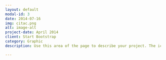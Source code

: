 ```yaml
---
layout: default
modal-id: 3
date: 2014-07-16
img: citac.png
alt: image-alt
project-date: April 2014
client: Start Bootstrap
category: Graphic
description: Use this area of the page to describe your project. The icon above is part of a free icon set by <a href="https://sellfy.com/p/8Q9P/jV3VZ/">Flat Icons</a>. On their website, you can download their free set with 16 icons, or you can purchase the entire set with 146 icons for only $12!

---
```

